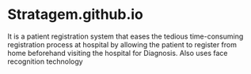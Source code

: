 # Stratagem.github.io
It is a patient registration system that eases the tedious time-consuming registration process at hospital by allowing the patient to register from home beforehand visiting the hospital for Diagnosis. Also uses face recognition technology
